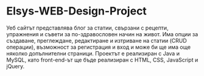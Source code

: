 # Elsys-WEB-Design-Project

Уеб сайтът представлява блог за статии, свързани с рецепти, упражнения и съвети за по-здравословен начин на живот. Има опции за създаване, преглеждане, редактиране и изтриване на статии (CRUD операции), възможност за регистрация и вход и може би ще има още няколко допълнителни страници. Проектът е реализиран с Java и MySQL, като front-end-ът ще бъде реализиран с HTML, CSS, JavaScript и jQuery.
